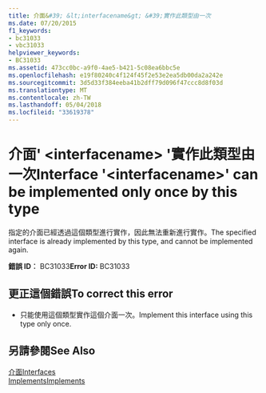 ```yaml
---
title: 介面&#39; &lt;interfacename&gt; &#39;實作此類型由一次
ms.date: 07/20/2015
f1_keywords:
- bc31033
- vbc31033
helpviewer_keywords:
- BC31033
ms.assetid: 473cc0bc-a9f0-4ae5-b421-5c08ea6bbc5e
ms.openlocfilehash: e19f80240c4f124f45f2e53e2ea5db00da2a242e
ms.sourcegitcommit: 3d5d33f384eeba41b2dff79d096f47ccc8d8f03d
ms.translationtype: MT
ms.contentlocale: zh-TW
ms.lasthandoff: 05/04/2018
ms.locfileid: "33619378"
---
```

# <a name="interface-39ltinterfacenamegt39-can-be-implemented-only-once-by-this-type"></a><span data-ttu-id="16db4-102">介面&#39; &lt;interfacename&gt; &#39;實作此類型由一次</span><span class="sxs-lookup"><span data-stu-id="16db4-102">Interface &#39;&lt;interfacename&gt;&#39; can be implemented only once by this type</span></span>
<span data-ttu-id="16db4-103">指定的介面已經透過這個類型進行實作，因此無法重新進行實作。</span><span class="sxs-lookup"><span data-stu-id="16db4-103">The specified interface is already implemented by this type, and cannot be implemented again.</span></span>  
  
 <span data-ttu-id="16db4-104">**錯誤 ID︰** BC31033</span><span class="sxs-lookup"><span data-stu-id="16db4-104">**Error ID:** BC31033</span></span>  
  
## <a name="to-correct-this-error"></a><span data-ttu-id="16db4-105">更正這個錯誤</span><span class="sxs-lookup"><span data-stu-id="16db4-105">To correct this error</span></span>  
  
-   <span data-ttu-id="16db4-106">只能使用這個類型實作這個介面一次。</span><span class="sxs-lookup"><span data-stu-id="16db4-106">Implement this interface using this type only once.</span></span>  
  
## <a name="see-also"></a><span data-ttu-id="16db4-107">另請參閱</span><span class="sxs-lookup"><span data-stu-id="16db4-107">See Also</span></span>  
 [<span data-ttu-id="16db4-108">介面</span><span class="sxs-lookup"><span data-stu-id="16db4-108">Interfaces</span></span>](../../visual-basic/programming-guide/language-features/interfaces/index.md)  
 [<span data-ttu-id="16db4-109">Implements</span><span class="sxs-lookup"><span data-stu-id="16db4-109">Implements</span></span>](../../visual-basic/language-reference/statements/implements-clause.md)

